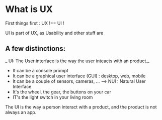 
# What is UX

First things first : UX !== UI !

UI is part of UX, as Usability  and other stuff are

## A few distinctions:

_ UI: The User interface is the way the user inteacts with an product._
- It can be a console prompt
- It can be a graphical user interface (GUI) : desktop, web, mobile
- It can be a couple of sensors, cameras, ... --> NUI : Natural User Interface
- It's the wheel, the gear, the buttons on your car
- IT's the light switch in your living room

The UI is the way a person interact with a product, and the product is not always an app.




